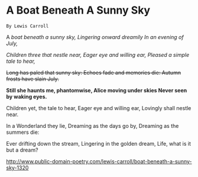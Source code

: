 # A Boat Beneath A Sunny Sky

    By Lewis Carroll


A *boat beneath a sunny sky,
Lingering onward dreamily
In an evening of July,*

_Children three that nestle near,
Eager eye and willing ear,
Pleased a simple tale to hear,_

~~Long has paled that sunny sky:
Echoes fade and memories die:
Autumn frosts have slain July.~~

**Still she haunts me, phantomwise,
Alice moving under skies
Never seen by waking eyes.**

Children yet, the tale to hear,
Eager eye and willing ear,
Lovingly shall nestle near.

In a Wonderland they lie,
Dreaming as the days go by,
Dreaming as the summers die:

Ever drifting down the stream,
Lingering in the golden dream,
Life, what is it but a dream?


http://www.public-domain-poetry.com/lewis-carroll/boat-beneath-a-sunny-sky-1320

